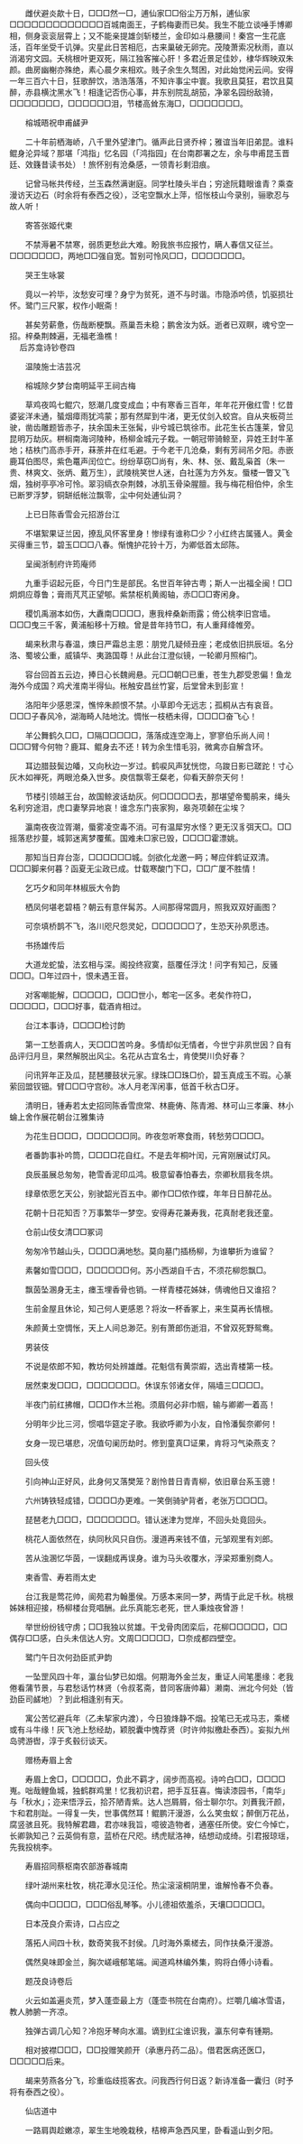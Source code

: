 <!-- { "loadSidebar": true } -->
　　雌伏避炎歊十日，□□□然一□，逋仙家□□俗尘万万斛，逋仙家□□□□□□□□□□□□□百城南面王，子鹤梅妻而已矣。我生不能立谈唾手博卿相，侧身衮衮层霄上；又不能亲提雄剑斩楼兰，金印如斗悬腰间！秦宫一生花底活，百年坐受千讥弹。灾星此日苦相厄，古来巢破无卵完。茂陵萧索况秋雨，直以消渴穷文园。夭桃根叶更双死，隔江独客摧心肝！多君近景足佳妙，棣华辉映双朱颜。曲房幽榭亦殊绝，素心晨夕来相欢。贱子余生久驽困，对此始觉闲云间。安得一年三百六十日，狂歌醉饮，浩浩落落，不知许事尘中寰。我歌且莫狂，君饮且莫醉，赤县横沈黑水飞！相逢记否伤心事，井东别院乱胡笳，净翠名园纷敌骑，□□□□□□□，□□□□□□泪，节楼高耸东海□，□□□□□□□。

　　榕城晤祝申甫鹾尹

　　二十年前栖海峤，八千里外望津门。循声此日贤乔梓；雅谊当年旧弟昆。谁料鲲身沦异域？那堪「鸿指」忆名园（「鸿指园」在台南郡署之左，余与申甫昆玉晋廷、效籛昔读书处）！旅怀别有沧桑感，一领青衫剩泪痕。

　　记曾马帐共传经，兰玉森然满谢庭。同学杜陵头半白；穷途阮籍眼谁青？乘查漫访天边石（时余将有泰西之役），泛宅空飘水上萍，怊怅枝山今录别，骊歌忍与故人听！

　　寄答张姬代柬

　　不禁溽暑不禁寒，弱质更愁此大难。盼我旅书应报竹，瞒人春信又征兰。□□□□□□□，两地□□强自宽。暂别可怜风□□，□□□□□□□。

　　哭王生咏裳

　　竟以一衿毕，汝愁安可埋？身宁为贫死，道不与时谐。市隐添吟债，饥驱损壮怀。鹭门三尺冢，权作小眠斋！

　　甚矣劳薪惫，伤哉断梗飘。燕巢吾未稳；鹏舍汝为妖。逝者已双瞑，魂兮空一招。梓桑荆棘遍，无福老渔樵！  
　 
后苏龛诗钞卷四

　　温陵施士洁芸况

　　榕城除夕梦台南明延平王祠古梅

　　草鸡夜鸣七鲲穴，怒潮几度变成血；中有寒香三百年，年年花开傲红雪！忆昔婆娑洋未通，蜑烟瘴雨犹鸿蒙；那有然犀到牛渚，更无仗剑入蛟宫。自从夹板荷兰驶，凿齿雕题皆赤子，扶余国未王张髯，丱兮城已筑徐市。此花生长古篷莱，曾见昆明万劫灰。栟榈南海诃陵种，杨柳金城元子栽。一朝冠带骑鲸至，异姓王封牛革地；桔柣门高赤手开，菻荼井在红毛避。于今老干几沧桑，剩有芳祠吊夕阳。赤嵌鹿耳伯图尽，紫色鼍声闰位亡。纷纷草窃□尚有，朱、林、张、戴乱枭首（朱一贵、林爽文、张炳、戴万生），武陵桃笑世人迷，白社莲为方外友。蜃楼一瞥又飞烟，独树亭亭冷可怜。翠羽缟衣杂荆棘，冰肌玉骨染腥膻。我与梅花相伯仲，余生已断罗浮梦，铜缾纸帐泣飘零，尘中何处逋仙洞？

　　上已日陈香雪会元招游台江

　　不堪絮果证兰因，撩乱风怀客里身！惨绿有谁称□少？小红终古属骚人。黄金买得重三节，碧玉□□□八春。惭愧护花铃十万，为卿低首太邱陈。

　　呈闽浙制府许筠庵师

　　九重手诏起元臣，今日门生是部民。名世百年钟古粤；斯人一出福全闽！□□炯炯应尊鲁；膏雨芃芃正望郇。紫禁枢机黄阁轴，赤□□□寄闲身。

　　稷饥禹溺本如伤，大纛南□□□□，惠我梓桑新雨露；倚公桃李旧宫墙。□□□曳三千客，黄浦船移十万粮。曾是昔年持节□，有人重拜绛帷旁。

　　朅来秋肃与春温，燠日严霜总主恩：朋党几疑倾丑座；老成依旧拱辰垣。名分洛、蜀坡公重，威镇华、夷潞国尊！从此台江澄似镜，一轮卿月照榕门。

　　容台回首五云边，捧日心长魏阙悬。元□□朝□已重，苍生九郡受恩偏！鱼龙海外今成国？鸡犬淮南半得仙。枨触安昌丝竹宴，后堂曾未到彭宣！

　　洛阳年少感恩深，憔悴朱颜恨不禁。小草即今无远志；孤桐从古有哀音。□□□子春风冷，湖海畸人陆地沈。惆怅一枝栖未得，□□□□奋飞心！

　　羊公舞鹤久□□，□隔□□□□□，落落成连空海上，寥寥伯乐尚人间！□□□臂今何物？鹿耳、鲲身去不还！转为余生惜毛羽，微禽亦自解含环。

　　耳边腊鼓鬓边皤，又向秋边一岁过。鹤唳风声犹恍惚，乌踆日影已蹉跎！寸心灰木如禅死，两眼沧桑入世多。庾信飘零王粲老，仰看天醉奈天何！

　　节楼引领越王台，故国鲸波话劫灰。何□□□□□去，那堪望帝蜀鹃来，绳头名利穷途泪，虎口妻孥异地哀！谁念东门丧家狗，皋尧项颡在尘埃？

　　瀛南夜夜泣胥潮，蜃雾凌空毒不消。可有温犀穷水怪？更无汉豸弭天□。□□摇落悲抄蔓，城郭迷离梦覆蕉。国难未□家已毁，□□□□霍漂姚。

　　那知当日弃台澎，□□□□□□城。剑欲化龙邀一眄；琴应伴鹤证双清。□□□脚来何暮？函夏无尘政已成。廿载寒酸门下□，□□广厦不胜情！

　　乞巧夕和同年林椒辰大令韵

　　栖凤何堪老碧梧？朝云有意伴髯苏。人间那得常圆月，照我双双好画图？

　　可奈填桥鹊不飞，洛川咫尺怨灵妃，□□□□□□了，生恐天孙夙愿违。

　　书扬雄传后

　　大道龙蛇蛰，法玄相与深。阁投终寂寞，瓿覆任浮沈！问字有知己，反骚□□□。□年过四十，恨未遇王音。

　　对客嘲能解，□□□□□，□□□世小，郫宅一区多。老矣作符□，□□□□□，□□□好事，载酒肯相过。

　　台江本事诗，□□□□检讨韵

　　第一工愁善病人，天□□□苦吟身。多情却似无情者，今世宁非夙世因？自有品评归月旦，果然解脱出风尘。名花从古宜名士，肯使樊川负好春？

　　问讯笄年正及瓜，琵琶腰鼓状元家。绿珠□□珠□价，碧玉真成玉不瑕。心篆萦回盟钗钿。臂□□□守宫砂。冰人月老浑闲事，低首千秋古□牙。

　　清明日，锺寿若太史招同陈香雪庶常、林鹿俦、陈青湘、林可山三孝廉、林小蜦上舍作展花朝台江雅集诗

　　为花生日□□□，□□□□□□同。昨夜忽听寒食雨，转愁劳□□□□。

　　者番韵事补吟筒，□□□□花自红。不是去年桐叶闰，元宵刚展试灯风。

　　良辰虽展总匆匆，艳雪香泥印瓜鸿。极意留春怕春去，奈卿秋扇我冬烘。

　　绿章侬愿乞天公，别驶韶光百五中。卿作□□侬作蝶，年年日日醉花丛。

　　花朝十日花知否？万事繁华一梦空。安得寿花兼寿我，花真耐老我还童。

　　仓前山伎女清□□冢词

　　匆匆冷节越山头，□□□□满地愁。莫向墓门插杨柳，为谁攀折为谁留？

　　素馨如雪□□□，□□□□□□何。苏小西湖自千古，不须花柳怨飘□。

　　飘茵坠溷身无主，瘗玉埋香骨也销。一样青楼花姊妹，倩魂他日又谁招？

　　生前金屋且休论，知己何人更感恩？将汝一杯香冢上，来生莫再长情根。

　　朱颜黄土空惆怅，天上人间总渺茫。别有萧郎伤逝泪，不曾双死野鸳鸯。

　　男装伎

　　不说是侬郎不知，教坊何处辨雄雌。花魁信有黄崇嘏，选出青楼第一枝。

　　居然束发□□□，□□□□□□□。休误东邻诸女伴，隔墙三□□□□。

　　半夜门前红拂帽，□□□作木兰袍。须眉何必非巾帼，输与卿卿一着高！

　　分明年少比三河，惯唱华筵定子歌。我欲呼卿为小友，自怜潘鬓奈卿何！

　　女身一现已堪悲，况值句阑历劫时。修到童真□证果，肯将习气染燕支？

　　回头伎

　　引向神山正好风，此身何又落樊笼？剧怜昔日青青柳，依旧章台系玉骢！

　　六州铸铁轻成错，□□□□办更难。一笑倒骑驴背者，老张万□□□□。

　　琵琶老九□□□，□□□□□□□。错认迷津为觉岸，不回头处竟回头。

　　桃花人面依然在，纨同秋风只自伤。漫道再来钱不值，元邹观里有刘郎。

　　苦从浊溷忆华茵，一误翻成再误身。谁为马头收覆水，浮梁郑重别商人。

　　柬香雪、寿若雨太史

　　台江我是莺花帅，阆苑君为翰墨侯。万感本来同一梦，两情于此足千秋。桃根姊妹相迎接，杨柳楼台竞唱酬。此乐真能忘老死，世人秉烛夜曾游！

　　举世纷纷钱守虏；□□我独以贫雄。干戈骨肉团栾后，花柳□□□□□，□□偶存□□感，白头未信达人穷。文周□□□□□，□奈成都四壁空。

　　鹭门午日次何劲臣贰尹韵

　　一坠罡风四十年，瀛台仙梦已如烟。何期海外金兰友，重证人间笔墨缘：老我倦看蒲节景，与君愁话竹林贤（令叔茗斋，昔同客唐帅幕）濑南、洲北今何处（皆劲臣司鹾地）？到此相逢别有天。

　　寓公苦忆避兵年（乙未挈家内渡），今日狼烽静不烟。投笔已无戎马志，乘槎或有斗牛缘！灰飞池上愁经劫，颖脱囊中愧荐贤（时许帅拟檄赴泰西）。妄拟九州岛骋游辔，淳于炙毂衍谈天。

　　赠杨寿眉上舍

　　寿眉上舍□，□□□□□，负此不羁才，阔步而高视。诗吟白□□，□□□□嵬。咄哉鲤鱼城，独鹤群鸡里！忆我初识君，把手互狂喜。悔读漆园书，「南华」与「秋水」；迩来悟浮云，拾芥陋青紫。达人岂屑屑，俗士聊尔尔。刘蕡我汗颜，卞和君刖趾。一得复一失，世事偶然耳！鲲鹏汗漫游，么么笑虫蚁；醉倒万花丛，腐竖骇且死。我特解君趣，君亦味我旨，噫彼造物者，通塞任所使。安仁今悼亡，长卿孰知己？云英倘有意，蓝桥在尺咫。绣虎赋洛神，结想动成绮。引君报琼瑶，先我投桃李。

　　寿眉招同蔡枢南农部游春城南

　　绿叶湖州来杜牧，桃花潭水见汪伦。热尘滚滚桐阴里，谁解怜春不负春。

　　偶向中□□□□，□□□俗乱琴筝。小儿德祖侬羞杀，天壤□□□□□。

　　日本茂良介索诗，口占应之

　　落拓人间四十秋，数奇笑我不封侯。几时海外乘槎去，同作扶桑汗漫游。

　　偶然臭味即金兰，胸次嵯峨郁笔端。闻道鸡林编外集，购将白傅小诗看。

　　题茂良诗卷后

　　火云如盖遍炎荒，梦入蓬壶最上方（蓬壶书院在台南府）。烂嚼几编冰雪语，教人肺腑一齐凉。

　　独弹古调几心知？冷抱牙琴向水湄。谪到红尘谁识我，瀛东何幸有锺期。

　　相对披襟□□□，□□投赠笑颜开（承惠丹药二品）。借君医病还医□，□□□□□后来。

　　朅来劳燕各分飞，珍重临歧揽客衣。问我西行何日返？新诗准备一囊归（时予将有泰西之役）。

　　仙店道中

　　一路肩舆趁嫩凉，翠生生地晚栽秧，桔槔声急西风里，卧看遥山到夕阳。

